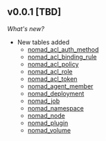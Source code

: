 ## v0.0.1 [TBD]

_What's new?_

- New tables added
  - [nomad_acl_auth_method](https://hub.steampipe.io/plugins/turbot/nomad/tables/nomad_acl_auth_method)
  - [nomad_acl_binding_rule](https://hub.steampipe.io/plugins/turbot/nomad/tables/nomad_acl_binding_rule)
  - [nomad_acl_policy](https://hub.steampipe.io/plugins/turbot/nomad/tables/nomad_acl_policy)
  - [nomad_acl_role](https://hub.steampipe.io/plugins/turbot/nomad/tables/nomad_acl_role)
  - [nomad_acl_token](https://hub.steampipe.io/plugins/turbot/nomad/tables/nomad_acl_token)
  - [nomad_agent_member](https://hub.steampipe.io/plugins/turbot/nomad/tables/nomad_agent_member)
  - [nomad_deployment](https://hub.steampipe.io/plugins/turbot/nomad/tables/nomad_deployment)
  - [nomad_job](https://hub.steampipe.io/plugins/turbot/nomad/tables/nomad_job)
  - [nomad_namespace](https://hub.steampipe.io/plugins/turbot/nomad/tables/nomad_namespace)
  - [nomad_node](https://hub.steampipe.io/plugins/turbot/nomad/tables/nomad_node)
  - [nomad_plugin](https://hub.steampipe.io/plugins/turbot/nomad/tables/nomad_plugin)
  - [nomad_volume](https://hub.steampipe.io/plugins/turbot/nomad/tables/nomad_volume)
